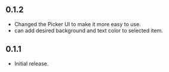 ## 0.1.2

- Changed the Picker UI to make it more easy to use.
- can add desired background and text color to selected item.

## 0.1.1

- Initial release.
